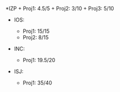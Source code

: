 *IZP
    + Proj1: 4.5/5
    + Proj2: 3/10
	+ Proj3: 5/10

* IOS:
	+ Proj1: 15/15
	+ Proj2: 8/15

* INC:
	+ Proj1: 19.5/20

* ISJ:
	+ Proj1: 35/40
